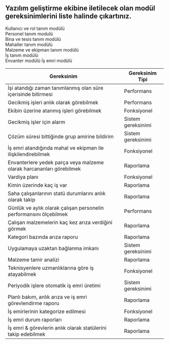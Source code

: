  ## Yazılım geliştirme ekibine iletilecek olan modül gereksinimlerini liste halinde çıkartınız.  
 
 Kullanıcı ve rol tanım modülü    
 Personel tanım modulü            
 Bina ve tesis tanım modülü   
 Mahaller tanım modülü  
 Malzeme ve ekipman tanım modülü   
 İş tanım modülü                  
 Envanter modülü 
 İş emri modülü                   
 
 
 Gereksinim | Gereksinim Tipi
 ------|-----
 İşi atandığı zaman tanımlanmış olan süre içerisinde bitirmesi | Performans  
 Gecikmiş işleri anlık olarak görebilmek  |  Performans    
 Ekibin  üzerine atanmış işleri görebilmek | Fonksiyonel  
 Gecikmiş işler için alarm | Sistem gereksinimi  
 Çözüm süresi bittiğinde grup amirine bildirim | Sistem gereksinimi    
 İş emri atandığında mahal ve ekipman ile ilişkilendirebilmek  | Fonksiyonel 
 Envanterlere yedek parça veya malzeme olarak harcananları görebilmek  | Raporlama
 Vardiya planı  | Fonksiyonel
 Kimin üzerinde kaç iş var  | Raporlama
 Saha çalışanlarının statü durumlarını anlık olarak takip   | Raporlama
 Günlük ve aylık olarak çalışan personelin performansını ölçebilmek  | Performans
 Çalışan malzemelerin kaç kez arıza verdiğini görmek  | Raporlama
 Kategori bazında arıza raporu  | Raporlama
 Uygulamaya uzaktan bağlanma imkanı  | Sistem gereksinimi  
 Malzeme tamir analizi  | Raporlama
 Teknisyenlere uzmanlıklarına göre iş atayabilmek  | Fonksiyonel
 Periyodik işlere otomatik iş emri üretimi  | Sistem gereksinimi  
 Planlı bakım, anlık arıza ve iş emri görevlendirme raporu  | Raporlama
 İş emirlerinin kategorize edilmesi   | Fonksiyonel 
 İş emri durum raporları  | Raporlama
 İş emri & görevlerin anlık olarak statülerini takip edebilmek  | Raporlama 
 
 
 
 
 

